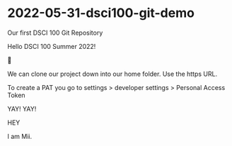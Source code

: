# 2022-05-31-dsci100-git-demo
Our first DSCI 100 Git Repository

Hello DSCI 100 Summer 2022!

🐰

We can clone our project down into our home folder. 
Use the https URL.

To create a PAT you go to settings > developer settings > Personal Access Token

YAY! YAY! 

HEY

I am Mii.
